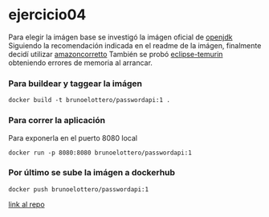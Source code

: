 # ejercicio04

Para elegir la imágen base se investigó la imágen oficial de [openjdk](https://hub.docker.com/_/openjdk)
Siguiendo la recomendación indicada en el readme de la imágen, finalmente decidí utilizar [amazoncorretto](https://hub.docker.com/_/amazoncorretto)
También se probó [eclipse-temurin](https://hub.docker.com/_/eclipse-temurin) obteniendo errores de memoria al arrancar.

### Para buildear y taggear la imágen

`docker build -t brunoelottero/passwordapi:1 .`

### Para correr la aplicación

Para exponerla en el puerto 8080 local

`docker run -p 8080:8080 brunoelottero/passwordapi:1`

### Por último se sube la imágen a dockerhub

`docker push brunoelottero/passwordapi:1`

[link al repo](https://hub.docker.com/repository/docker/brunoelottero/passwordapi)


